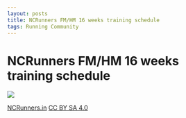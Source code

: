 ```yaml
---
layout: posts
title: NCRunners FM/HM 16 weeks training schedule
tags: Running Community
---
```


# NCRunners FM/HM 16 weeks training schedule

[![](https://1.bp.blogspot.com/-guPh1Hfx_8A/YSpOFLOpZRI/AAAAAAAAQKA/u3d5N7FeI4Yqd4aLiLrEcSv7N7LpeMsQgCLcBGAsYHQ/s0/NCR_FM_HM_Schedule.png)](https://1.bp.blogspot.com/-guPh1Hfx_8A/YSpOFLOpZRI/AAAAAAAAQKA/u3d5N7FeI4Yqd4aLiLrEcSv7N7LpeMsQgCLcBGAsYHQ/s0/NCR_FM_HM_Schedule.png)

[NCRunners.in](http://ncrunners.in) [CC BY SA 4.0](https://creativecommons.org/licenses/by-sa/4.0/)
